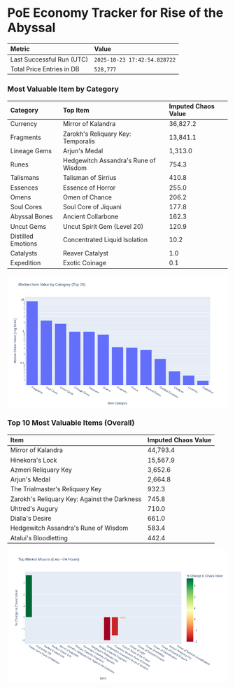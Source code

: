# PoE Economy Tracker for Rise of the Abyssal

<!-- START_MAINTENANCE -->
| Metric | Value |
|:---|:---|
| Last Successful Run (UTC) | `2025-10-23 17:42:54.828722` |
| Total Price Entries in DB | `528,777` |

<!-- END_MAINTENANCE -->

<!-- START_DATAFRAME_DEBUG -->
<!-- END_DATAFRAME_DEBUG -->

<!-- START_CATEGORY_ANALYSIS -->
### Most Valuable Item by Category
| Category | Top Item | Imputed Chaos Value |
| :--- | :--- | :--- |
| Currency | Mirror of Kalandra | 36,827.2 |
| Fragments | Zarokh's Reliquary Key: Temporalis | 13,841.1 |
| Lineage Gems | Arjun's Medal | 1,313.0 |
| Runes | Hedgewitch Assandra's Rune of Wisdom | 754.3 |
| Talismans | Talisman of Sirrius | 410.8 |
| Essences | Essence of Horror | 255.0 |
| Omens | Omen of Chance | 206.2 |
| Soul Cores | Soul Core of Jiquani | 177.8 |
| Abyssal Bones | Ancient Collarbone | 162.3 |
| Uncut Gems | Uncut Spirit Gem (Level 20) | 120.9 |
| Distilled Emotions | Concentrated Liquid Isolation | 10.2 |
| Catalysts | Reaver Catalyst | 1.0 |
| Expedition | Exotic Coinage | 0.1 |


![Category Analysis Chart](charts/category_analysis.png)
<!-- END_ANALYSIS -->

<!-- START_ANALYSIS -->
### Top 10 Most Valuable Items (Overall)
| Item | Imputed Chaos Value |
| :--- | :--- |
| Mirror of Kalandra | 44,793.4 |
| Hinekora's Lock | 15,567.9 |
| Azmeri Reliquary Key | 3,652.6 |
| Arjun's Medal | 2,664.8 |
| The Trialmaster's Reliquary Key | 932.3 |
| Zarokh's Reliquary Key: Against the Darkness | 745.8 |
| Uhtred's Augury | 710.0 |
| Dialla's Desire | 661.0 |
| Hedgewitch Assandra's Rune of Wisdom | 583.4 |
| Atalui's Bloodletting | 442.4 |


![Market Movers Chart](charts/market_movers.png)
<!-- END_ANALYSIS -->

